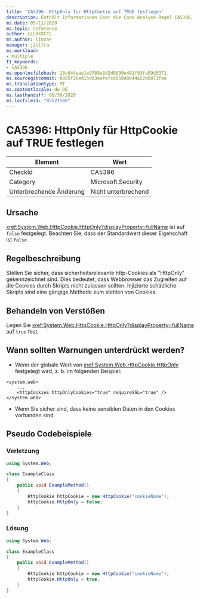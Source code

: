 ```yaml
---
title: 'CA5396: HttpOnly für HttpCookie auf TRUE festlegen'
description: Enthält Informationen über die Code Analyse Regel CA5396, einschließlich der Gründe, der Behebung von Verstößen und der Zeit, zu der Sie unterdrückt werden soll.
ms.date: 05/11/2020
ms.topic: reference
author: LLLXXXCCC
ms.author: linche
manager: jillfra
ms.workload:
- multiple
f1_keywords:
- CA5396
ms.openlocfilehash: 18c044eae1e9709a8d2d9830e481f93fa59d0371
ms.sourcegitcommit: b885f26e015d03eafe7c885040644a52bb071fae
ms.translationtype: MT
ms.contentlocale: de-DE
ms.lasthandoff: 06/30/2020
ms.locfileid: "85521588"
---
```

# <a name="ca5396-set-httponly-to-true-for-httpcookie"></a>CA5396: HttpOnly für HttpCookie auf TRUE festlegen

|Element|Wert|
|-|-|
|CheckId|CA5396|
|Category|Microsoft.Security|
|Unterbrechende Änderung|Nicht unterbrechend|

## <a name="cause"></a>Ursache

<xref:System.Web.HttpCookie.HttpOnly?displayProperty=fullName> ist auf `false` festgelegt. Beachten Sie, dass der Standardwert dieser Eigenschaft ist `false` .

## <a name="rule-description"></a>Regelbeschreibung

Stellen Sie sicher, dass sicherheitsrelevante http-Cookies als "HttpOnly" gekennzeichnet sind. Dies bedeutet, dass Webbrowser das Zugreifen auf die Cookies durch Skripts nicht zulassen sollten. Injizierte schädliche Skripts sind eine gängige Methode zum stehlen von Cookies.

## <a name="how-to-fix-violations"></a>Behandeln von Verstößen

Legen Sie <xref:System.Web.HttpCookie.HttpOnly?displayProperty=fullName> auf `true` fest.

## <a name="when-to-suppress-warnings"></a>Wann sollten Warnungen unterdrückt werden?

- Wenn der globale Wert von <xref:System.Web.HttpCookie.HttpOnly> festgelegt wird, z. b. im folgenden Beispiel:

```
<system.web>
    ...
    <httpCookies httpOnlyCookies="true" requireSSL="true" />
</system.web>
```

- Wenn Sie sicher sind, dass keine sensiblen Daten in den Cookies vorhanden sind.

## <a name="pseudo-code-examples"></a>Pseudo Codebeispiele

### <a name="violation"></a>Verletzung

```csharp
using System.Web;

class ExampleClass
{
    public void ExampleMethod()
    {
        HttpCookie httpCookie = new HttpCookie("cookieName");
        httpCookie.HttpOnly = false;
    }
}
```

### <a name="solution"></a>Lösung

```csharp
using System.Web;

class ExampleClass
{
    public void ExampleMethod()
    {
        HttpCookie httpCookie = new HttpCookie("cookieName");
        httpCookie.HttpOnly = true;
    }
}
```
